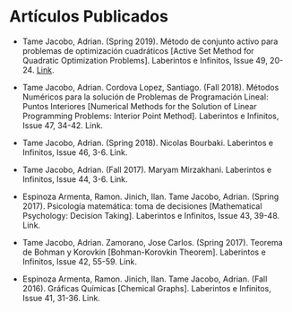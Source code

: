 # Artículos Publicados

* Tame Jacobo, Adrian. (Spring 2019). Método de conjunto activo para problemas de optimización cuadráticos [Active Set Method for Quadratic Optimization Problems]. Laberintos e Infinitos, Issue 49, 20-24. [Link](https://github.com/AdrianTJ/Laberintos_Articulos_ATJ/blob/main/N49_ATJ.pdf). 

* Tame Jacobo, Adrian. Cordova Lopez, Santiago. (Fall 2018). Métodos Numéricos para la solución de Problemas de Programación Lineal: Puntos Interiores [Numerical Methods for the Solution of Linear Programming Problems: Interior Point Method]. Laberintos e Infinitos, Issue 47, 34-42. Link.

* Tame Jacobo, Adrian. (Spring 2018). Nicolas Bourbaki. Laberintos e Infinitos, Issue 46, 3-6. Link.

* Tame Jacobo, Adrian. (Fall 2017). Maryam Mirzakhani. Laberintos e Infinitos, Issue 44, 3-6. Link.

* Espinoza Armenta, Ramon. Jinich, Ilan. Tame Jacobo, Adrian. (Spring 2017). Psicología matemática: toma de decisiones [Mathematical Psychology: Decision Taking]. Laberintos e Infinitos, Issue 43, 39-48. Link.

* Tame Jacobo, Adrian. Zamorano, Jose Carlos. (Spring 2017). Teorema de Bohman y Korovkin [Bohman-Korovkin Theorem]. Laberintos e Infinitos, Issue 42, 55-59. Link.

* Espinoza Armenta, Ramon. Jinich, Ilan. Tame Jacobo, Adrian. (Fall 2016). Gráficas Químicas [Chemical Graphs]. Laberintos e Infinitos, Issue 41, 31-36. Link. 
